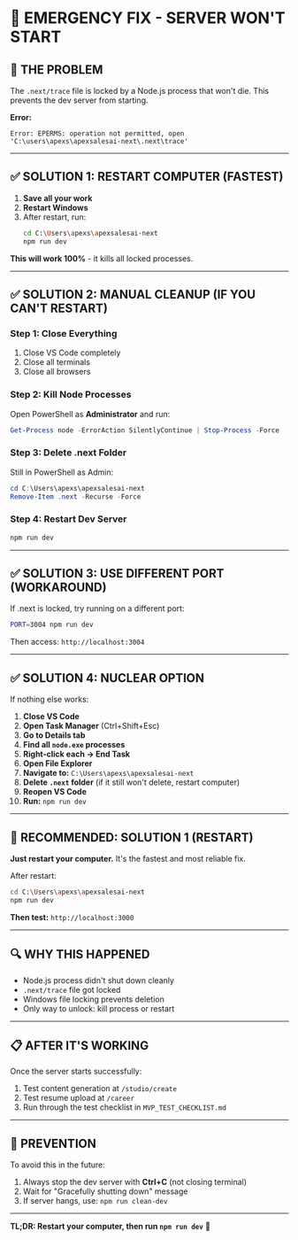 # 🚨 EMERGENCY FIX - SERVER WON'T START

## 🔴 **THE PROBLEM**

The `.next/trace` file is locked by a Node.js process that won't die. This prevents the dev server from starting.

**Error:**
```
Error: EPERMS: operation not permitted, open 'C:\users\apexs\apexsalesai-next\.next\trace'
```

---

## ✅ **SOLUTION 1: RESTART COMPUTER (FASTEST)**

1. **Save all your work**
2. **Restart Windows**
3. After restart, run:
   ```bash
   cd C:\Users\apexs\apexsalesai-next
   npm run dev
   ```

**This will work 100%** - it kills all locked processes.

---

## ✅ **SOLUTION 2: MANUAL CLEANUP (IF YOU CAN'T RESTART)**

### **Step 1: Close Everything**
1. Close VS Code completely
2. Close all terminals
3. Close all browsers

### **Step 2: Kill Node Processes**
Open PowerShell as **Administrator** and run:
```powershell
Get-Process node -ErrorAction SilentlyContinue | Stop-Process -Force
```

### **Step 3: Delete .next Folder**
Still in PowerShell as Admin:
```powershell
cd C:\Users\apexs\apexsalesai-next
Remove-Item .next -Recurse -Force
```

### **Step 4: Restart Dev Server**
```bash
npm run dev
```

---

## ✅ **SOLUTION 3: USE DIFFERENT PORT (WORKAROUND)**

If .next is locked, try running on a different port:

```bash
PORT=3004 npm run dev
```

Then access: `http://localhost:3004`

---

## ✅ **SOLUTION 4: NUCLEAR OPTION**

If nothing else works:

1. **Close VS Code**
2. **Open Task Manager** (Ctrl+Shift+Esc)
3. **Go to Details tab**
4. **Find all `node.exe` processes**
5. **Right-click each → End Task**
6. **Open File Explorer**
7. **Navigate to:** `C:\Users\apexs\apexsalesai-next`
8. **Delete `.next` folder** (if it still won't delete, restart computer)
9. **Reopen VS Code**
10. **Run:** `npm run dev`

---

## 🎯 **RECOMMENDED: SOLUTION 1 (RESTART)**

**Just restart your computer.** It's the fastest and most reliable fix.

After restart:
```bash
cd C:\Users\apexs\apexsalesai-next
npm run dev
```

**Then test:** `http://localhost:3000`

---

## 🔍 **WHY THIS HAPPENED**

- Node.js process didn't shut down cleanly
- `.next/trace` file got locked
- Windows file locking prevents deletion
- Only way to unlock: kill process or restart

---

## 📋 **AFTER IT'S WORKING**

Once the server starts successfully:

1. Test content generation at `/studio/create`
2. Test resume upload at `/career`
3. Run through the test checklist in `MVP_TEST_CHECKLIST.md`

---

## 🚀 **PREVENTION**

To avoid this in the future:

1. Always stop the dev server with **Ctrl+C** (not closing terminal)
2. Wait for "Gracefully shutting down" message
3. If server hangs, use: `npm run clean-dev`

---

**TL;DR: Restart your computer, then run `npm run dev`** 🔄
